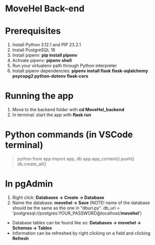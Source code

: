 # MoveHel Back-end

# Prerequisites
1. Install Python 3.12.1 and PIP 23.2.1
2. Install PostgreSQL 16
3. Install pipenv: **pip install pipenv**
4. Activate pipenv: **pipenv shell**
5. Run your virtualenv path through Python interpreter
6. Install pipenv dependencies: **pipenv install flask flask-sqlalchemy psycopg2 python-dotenv flask-cors**

# Running the app
1. Move to the backend folder with **cd MoveHel_backend**
2. In terminal: start the app with **flask run** 

# Python commands (in VSCode terminal)
> python
> from app import app, db
> app.app_context().push()
> db.create_all()

# In pgAdmin
1. Right click: **Databases -> Create -> Database**
2. Name the database: **movehel -> Save** (NOTE! name of the database should be the same as the one in "dburi.py".
db_uri = 'postgresql://postgres:YOUR_PASSWORD@localhost/**movehel**')
- Database tables can be found like so: **Databases -> movehel -> Schemas -> Tables**
- Information can be refreshed by right clicking on a field and clicking **Refresh**